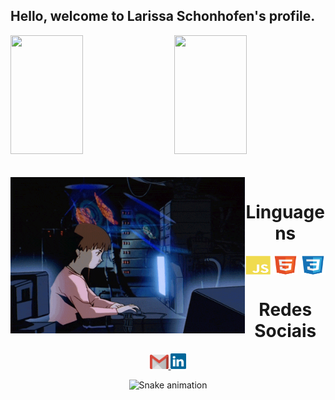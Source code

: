 ## Hello, welcome to Larissa Schonhofen's profile.
 
<div>
  
  <img height="190em" width="48%" src="https://github-readme-stats.vercel.app/api?username=LarissaSchonhofen&show_icons=true&theme=bear&include_all_commits=true&count_private=true"/>
  <img height="190em" align="right" width="48%" height="180em" src="https://github-readme-stats.vercel.app/api/top-langs/?username=LarissaSchonhofen&layout=compact&langs_count=16&theme=bear"/>
</div>
<br>

<div  align="center"> 
  <div style="display: inline_block"><br>
    <img align="left" height="250" alt="coding-time" src="code.gif">
    <h1 align="center">Linguagens</h1>
    <img align="center" height="30" width="40" alt="js-icon"  src="https://raw.githubusercontent.com/devicons/devicon/master/icons/javascript/javascript-plain.svg">
    <img align="center" height="30" width="40" alt="html-icon" src="https://raw.githubusercontent.com/devicons/devicon/master/icons/html5/html5-original.svg">
    <img align="center" height="30" width="40" alt="css-icon" src="https://raw.githubusercontent.com/devicons/devicon/master/icons/css3/css3-original.svg">
    
  
  <h1 align="center">Redes Sociais</h1>
    <a href = "mailto: lari.schonhofen@gmail.com">
      <img width="30" src="gmail.svg">
    </a>
    <a href = "https://www.linkedin.com/in/larissa-schonhofen-da-silva/">
      <img width="25" src="linkedin.svg">
    </a>
</div>
  
![Snake animation](https://github.com/LarissaSchonhofen/LarissaSchonhofen/blob/output/github-contribution-grid-snake.svg)

